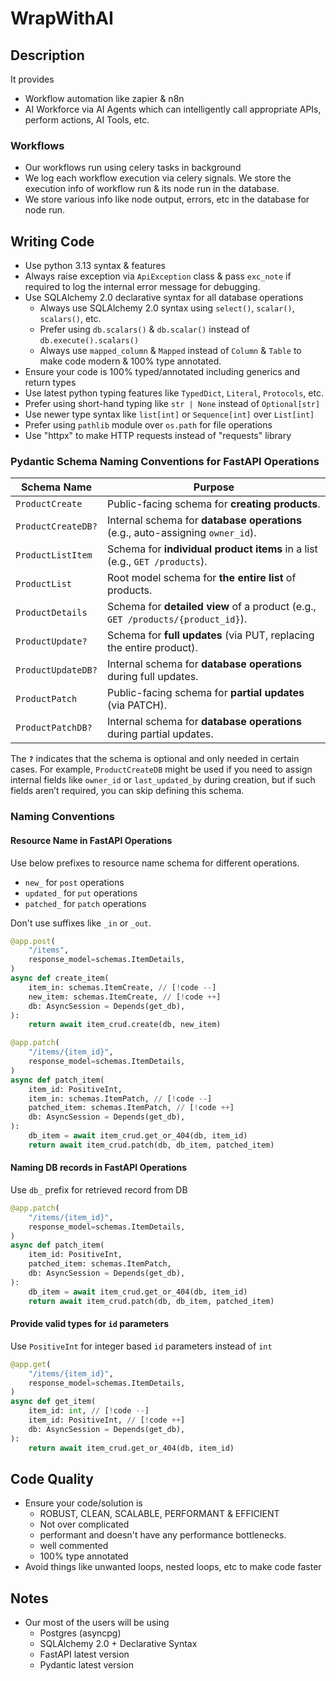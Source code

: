 # WrapWithAI

## Description

It provides

- Workflow automation like zapier & n8n
- AI Workforce via AI Agents which can intelligently call appropriate APIs, perform actions, AI Tools, etc.

### Workflows

- Our workflows run using celery tasks in background
- We log each workflow execution via celery signals. We store the execution info of workflow run & its node run in the database.
- We store various info like node output, errors, etc in the database for node run.

## Writing Code

- Use python 3.13 syntax & features
- Always raise exception via `ApiException` class & pass `exc_note` if required to log the internal error message for debugging.
- Use SQLAlchemy 2.0 declarative syntax for all database operations
  - Always use SQLAlchemy 2.0 syntax using `select()`, `scalar()`, `scalars()`, etc.
  - Prefer using `db.scalars()` & `db.scalar()` instead of `db.execute().scalars()`
  - Always use `mapped_column` & `Mapped` instead of `Column` & `Table` to make code modern & 100% type annotated.
- Ensure your code is 100% typed/annotated including generics and return types
- Use latest python typing features like `TypedDict`, `Literal`, `Protocols`, etc.
- Prefer using short-hand typing like `str | None` instead of `Optional[str]`
- Use newer type syntax like `list[int]` or `Sequence[int]` over `List[int]`
- Prefer using `pathlib` module over `os.path` for file operations
- Use "httpx" to make HTTP requests instead of "requests" library

### Pydantic Schema Naming Conventions for FastAPI Operations

| **Schema Name**          | **Purpose**                                                                                   |
|---------------------------|-----------------------------------------------------------------------------------------------|
| `ProductCreate`          | Public-facing schema for **creating products**.                                              |
| `ProductCreateDB?`       | Internal schema for **database operations** (e.g., auto-assigning `owner_id`).                |
| `ProductListItem`        | Schema for **individual product items** in a list (e.g., `GET /products`).                  |
| `ProductList`            | Root model schema for **the entire list** of products.                                       |
| `ProductDetails`         | Schema for **detailed view** of a product (e.g., `GET /products/{product_id}`).                     |
| `ProductUpdate?`         | Schema for **full updates** (via PUT, replacing the entire product).                         |
| `ProductUpdateDB?`       | Internal schema for **database operations** during full updates.                              |
| `ProductPatch`           | Public-facing schema for **partial updates** (via PATCH).                                     |
| `ProductPatchDB?`        | Internal schema for **database operations** during partial updates.                           |

The **`?`** indicates that the schema is optional and only needed in certain cases. For example, `ProductCreateDB` might be used if you need to assign internal fields like `owner_id` or `last_updated_by` during creation, but if such fields aren’t required, you can skip defining this schema.

### Naming Conventions

#### Resource Name in FastAPI Operations

Use below prefixes to resource name schema for different operations.

- `new_` for `post` operations
- `updated_` for `put` operations
- `patched_` for `patch` operations

Don't use suffixes like `_in` or `_out`.

```py
@app.post(
    "/items",
    response_model=schemas.ItemDetails,
)
async def create_item(
    item_in: schemas.ItemCreate, // [!code --]
    new_item: schemas.ItemCreate, // [!code ++]
    db: AsyncSession = Depends(get_db),
):
    return await item_crud.create(db, new_item)

@app.patch(
    "/items/{item_id}",
    response_model=schemas.ItemDetails,
)
async def patch_item(
    item_id: PositiveInt,
    item_in: schemas.ItemPatch, // [!code --]
    patched_item: schemas.ItemPatch, // [!code ++]
    db: AsyncSession = Depends(get_db),
):
    db_item = await item_crud.get_or_404(db, item_id)
    return await item_crud.patch(db, db_item, patched_item)
```

#### Naming DB records in FastAPI Operations

Use `db_` prefix for retrieved record from DB

```py
@app.patch(
    "/items/{item_id}",
    response_model=schemas.ItemDetails,
)
async def patch_item(
    item_id: PositiveInt,
    patched_item: schemas.ItemPatch,
    db: AsyncSession = Depends(get_db),
):
    db_item = await item_crud.get_or_404(db, item_id)
    return await item_crud.patch(db, db_item, patched_item)
```

#### Provide valid types for `id` parameters

Use `PositiveInt` for integer based `id` parameters instead of `int`

```py
@app.get(
    "/items/{item_id}",
    response_model=schemas.ItemDetails,
)
async def get_item(
    item_id: int, // [!code --]
    item_id: PositiveInt, // [!code ++]
    db: AsyncSession = Depends(get_db),
):
    return await item_crud.get_or_404(db, item_id)
```

## Code Quality

- Ensure your code/solution is
  - ROBUST, CLEAN, SCALABLE, PERFORMANT & EFFICIENT
  - Not over complicated
  - performant and doesn't have any performance bottlenecks.
  - well commented
  - 100% type annotated
- Avoid things like unwanted loops, nested loops, etc to make code faster

## Notes

- Our most of the users will be using
  - Postgres (asyncpg)
  - SQLAlchemy 2.0 + Declarative Syntax
  - FastAPI latest version
  - Pydantic latest version

